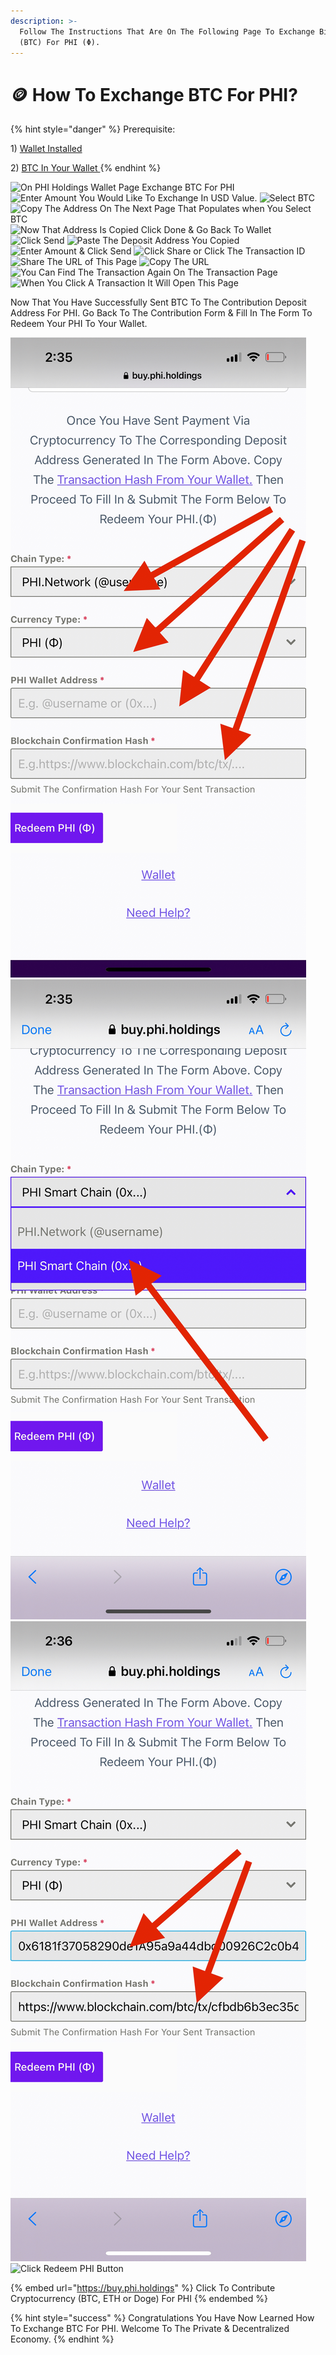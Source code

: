 ```yaml
---
description: >-
  Follow The Instructions That Are On The Following Page To Exchange Bitcoin
  (BTC) For PHI (Φ).
---
```


# 🪙 How To Exchange BTC For PHI?

{% hint style="danger" %}
Prerequisite:

1\) [Wallet Installed](https://docs.phi.network/phi-wiki/layer-1-dapps/phi-holdings/create-phi-holdings-wallet)&#x20;

2\) [BTC In Your Wallet ](https://docs.phi.network/phi-wiki/layer-1-dapps/phi-holdings/create-phi-holdings-wallet/how-to-buy-bitcoin)
{% endhint %}

![On PHI Holdings Wallet Page Exchange BTC For PHI](../../../../.gitbook/assets/IMG\_5480.jpg) ![Enter Amount You Would Like To Exchange In USD Value.](../../../../.gitbook/assets/IMG\_5429.jpg) ![Select BTC](../../../../.gitbook/assets/IMG\_5430.jpg) ![Copy The Address On The Next Page That Populates when You Select BTC](../../../../.gitbook/assets/IMG\_5431.jpg) ![Now That Address Is Copied Click Done & Go Back To Wallet](<../../../../.gitbook/assets/IMG\_5432 2.PNG>) ![Click Send](../../../../.gitbook/assets/IMG\_5433.jpg) ![Paste The Deposit Address You Copied](<../../../../.gitbook/assets/IMG\_5434 (1).jpg>) ![Enter Amount & Click Send](../../../../.gitbook/assets/IMG\_5435.jpg) ![Click Share or Click The Transaction ID](<../../../../.gitbook/assets/IMG\_5436 (1).jpg>) ![Share The URL of This Page](../../../../.gitbook/assets/IMG\_5437.jpg) ![Copy The URL](../../../../.gitbook/assets/IMG\_5438.jpg) ![You Can Find The Transaction Again On The Transaction Page](../../../../.gitbook/assets/IMG\_5439.jpg) ![When You Click A Transaction It Will Open This Page](../../../../.gitbook/assets/IMG\_5440.PNG)

Now That You Have Successfully Sent BTC To The Contribution Deposit Address For PHI. Go Back To The Contribution Form & Fill In The Form To Redeem Your PHI To Your Wallet.

![Select Type Of PHI](../../../../.gitbook/assets/F8863348-3F64-400A-A378-38B58195EF11.PNG) ![This Tutorial Shows Selecting The Smart Chain For Deposit Into PHI Holdings Wallet](../../../../.gitbook/assets/C0E257E2-36C1-4B45-B1E4-FC4248F463EB.PNG) ![Add Your Address From Your PHI Wallet.](../../../../.gitbook/assets/4C4ABB30-68A7-4B29-95ED-3D84E26EB99B.PNG) ![Click Redeem PHI Button](../../../../.gitbook/assets/IMG\_5485.jpg)

{% embed url="https://buy.phi.holdings" %}
Click To Contribute Cryptocurrency (BTC, ETH or Doge) For PHI
{% endembed %}



{% hint style="success" %}
Congratulations You Have Now Learned How To Exchange BTC For PHI. Welcome To The Private & Decentralized Economy. &#x20;
{% endhint %}
